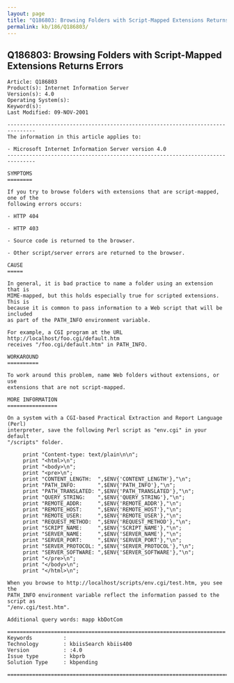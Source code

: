 ```yaml
---
layout: page
title: "Q186803: Browsing Folders with Script-Mapped Extensions Returns Errors"
permalink: kb/186/Q186803/
---
```


## Q186803: Browsing Folders with Script-Mapped Extensions Returns Errors

	Article: Q186803
	Product(s): Internet Information Server
	Version(s): 4.0
	Operating System(s): 
	Keyword(s): 
	Last Modified: 09-NOV-2001
	
	-------------------------------------------------------------------------------
	The information in this article applies to:
	
	- Microsoft Internet Information Server version 4.0 
	-------------------------------------------------------------------------------
	
	SYMPTOMS
	========
	
	If you try to browse folders with extensions that are script-mapped, one of the
	following errors occurs:
	
	- HTTP 404
	
	- HTTP 403
	
	- Source code is returned to the browser.
	
	- Other script/server errors are returned to the browser.
	
	CAUSE
	=====
	
	In general, it is bad practice to name a folder using an extension that is
	MIME-mapped, but this holds especially true for scripted extensions. This is
	because it is common to pass information to a Web script that will be included
	as part of the PATH_INFO environment variable.
	
	For example, a CGI program at the URL http://localhost/foo.cgi/default.htm
	receives "/foo.cgi/default.htm" in PATH_INFO.
	
	WORKAROUND
	==========
	
	To work around this problem, name Web folders without extensions, or use
	extensions that are not script-mapped.
	
	MORE INFORMATION
	================
	
	On a system with a CGI-based Practical Extraction and Report Language (Perl)
	interpreter, save the following Perl script as "env.cgi" in your default
	"/scripts" folder.
	
	     print "Content-type: text/plain\n\n";
	     print "<html>\n";
	     print "<body>\n";
	     print "<pre>\n";
	     print "CONTENT_LENGTH:  ",$ENV{'CONTENT_LENGTH'},"\n";
	     print "PATH_INFO:       ",$ENV{'PATH_INFO'},"\n";
	     print "PATH_TRANSLATED: ",$ENV{'PATH_TRANSLATED'},"\n";
	     print "QUERY_STRING:    ",$ENV{'QUERY_STRING'},"\n";
	     print "REMOTE_ADDR:     ",$ENV{'REMOTE_ADDR'},"\n";
	     print "REMOTE_HOST:     ",$ENV{'REMOTE_HOST'},"\n";
	     print "REMOTE_USER:     ",$ENV{'REMOTE_USER'},"\n";
	     print "REQUEST_METHOD:  ",$ENV{'REQUEST_METHOD'},"\n";
	     print "SCRIPT_NAME:     ",$ENV{'SCRIPT_NAME'},"\n";
	     print "SERVER_NAME:     ",$ENV{'SERVER_NAME'},"\n";
	     print "SERVER_PORT:     ",$ENV{'SERVER_PORT'},"\n";
	     print "SERVER_PROTOCOL: ",$ENV{'SERVER_PROTOCOL'},"\n";
	     print "SERVER_SOFTWARE: ",$ENV{'SERVER_SOFTWARE'},"\n";
	     print "</pre>\n";
	     print "</body>\n";
	     print "</html>\n";
	
	When you browse to http://localhost/scripts/env.cgi/test.htm, you see the
	PATH_INFO environment variable reflect the information passed to the script as
	"/env.cgi/test.htm".
	
	Additional query words: mapp kbDotCom
	
	======================================================================
	Keywords          :  
	Technology        : kbiisSearch kbiis400
	Version           : :4.0
	Issue type        : kbprb
	Solution Type     : kbpending
	
	=============================================================================
	
